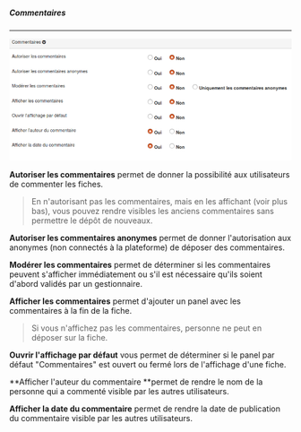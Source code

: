 ##### Commentaires

---

![](images/clacoform-fig15.png)

**Autoriser les commentaires** permet de donner la possibilité aux utilisateurs de commenter les fiches.

> En n'autorisant pas les commentaires, mais en les affichant \(voir plus bas\), vous pouvez rendre visibles les anciens commentaires sans permettre le dépôt de nouveaux.

**Autoriser les commentaires anonymes** permet de donner l'autorisation aux anonymes \(non connectés à la plateforme\) de déposer des commentaires.

**Modérer les commentaires** permet de déterminer si les commentaires peuvent s'afficher immédiatement ou s'il est nécessaire qu'ils soient d'abord validés par un gestionnaire.

**Afficher les commentaires** permet d'ajouter un panel avec les commentaires à la fin de la fiche.

> Si vous n'affichez pas les commentaires, personne ne peut en déposer sur la fiche.

**Ouvrir l'affichage par défaut** vous permet de déterminer si le panel par défaut "Commentaires" est ouvert ou fermé lors de l'affichage d'une fiche.

**Afficher l'auteur du commentaire **permet de rendre le nom de la personne qui a commenté visible par les autres utilisateurs.

**Afficher la date du commentaire** permet de rendre la date de publication du commentaire visible par les autres utilisateurs.

